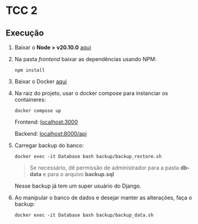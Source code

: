 # TCC 2

## Execução

1. Baixar o **Node > v20.10.0** [aqui](https://nodejs.org/en/download)

2. Na pasta _frontend_ baixar as dependências usando NPM:

   `npm install`

3. Baixar o Docker [aqui](https://docs.docker.com/get-docker/)

4. Na raiz do projeto, usar o docker compose para instanciar os containeres:

   `docker compose up`

   Frontend: [localhost:3000](localhost:3000)

   Backend: [localhost:8000/api](localhost:8000/api)

5. Carregar backup do banco:

   `docker exec -it Database bash backup/backup_restore.sh`

   > Se necessário, dê permissão de administrador para a pasta **db-data** e para o arquivo **backup.sql**

   Nesse backup já tem um super usuário do Django.

6. Ao manipular o banco de dados e desejar manter as alterações, faça o backup:

   `docker exec -it Database bash backup/backup_data.sh`
